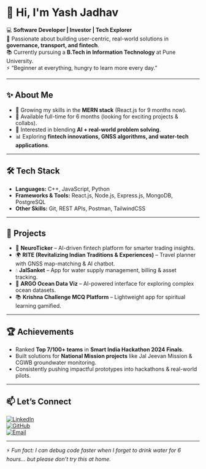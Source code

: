 # 👋 Hi, I'm Yash Jadhav  

💻 **Software Developer | Investor | Tech Explorer**  
🚀 Passionate about building user-centric, real-world solutions in **governance, transport, and fintech**.  
📚 Currently pursuing a **B.Tech in Information Technology** at Pune University.  
⚡ “Beginner at everything, hungry to learn more every day.”  

---

## ✨ About Me  
- 🌱 Growing my skills in the **MERN stack** (React.js for 9 months now).  
- 🔭 Available full-time for 6 months (looking for exciting projects & collabs).  
- 🎯 Interested in blending **AI + real-world problem solving**.  
- 📊 Exploring **fintech innovations, GNSS algorithms, and water-tech applications**.  

---

## 🛠️ Tech Stack  
- **Languages:** C++, JavaScript, Python  
- **Frameworks & Tools:** React.js, Node.js, Express.js, MongoDB, PostgreSQL  
- **Other Skills:** Git, REST APIs, Postman, TailwindCSS  

---

## 🚀 Projects  
- 🧠 **NeuroTicker** – AI-driven fintech platform for smarter trading insights.  
- 🌍 **RITE (Revitalizing Indian Traditions & Experiences)** – Travel planner with GNSS map-matching & AI chatbot.  
- 💧 **JalSanket** – App for water supply management, billing & asset tracking.  
- 🌊 **ARGO Ocean Data Viz** – AI-powered interface for exploring complex ocean datasets.  
- 📚 **Krishna Challenge MCQ Platform** – Lightweight app for spiritual learning gamified.  

---

## 🏆 Achievements  
- Ranked **Top 7/100+ teams** in **Smart India Hackathon 2024 Finals**.  
- Built solutions for **National Mission projects** like Jal Jeevan Mission & CGWB groundwater monitoring.  
- Consistently pushing impactful prototypes into hackathons & real-world pilots.  

---

## 📫 Let’s Connect  
[![LinkedIn](https://img.shields.io/badge/LinkedIn-Connect-blue?logo=linkedin)](https://linkedin.com/in/yourprofile)  
[![GitHub](https://img.shields.io/badge/GitHub-Follow-black?logo=github)](https://github.com/YashBhai)  
[![Email](https://img.shields.io/badge/Email-Say%20Hi-red?logo=gmail)](mailto:yashjadhav.career@gmail.com)  

---

⚡ *Fun fact: I can debug code faster when I forget to drink water for 6 hours… but please don’t try this at home.*  
